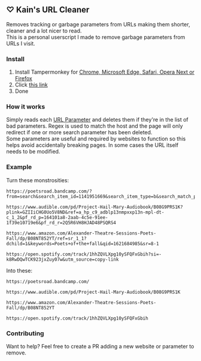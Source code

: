 ## ♡ Kain's URL Cleaner

Removes tracking or garbage parameters from URLs making them shorter, cleaner and a lot nicer to read.  
This is a personal userscript I made to remove garbage parameters from URLs I visit.

### Install

1. Install Tampermonkey for [Chrome, Microsoft Edge, Safari, Opera Next or Firefox](https://www.tampermonkey.net/)
2. Click [this link](https://github.com/DrKain/url-cleaner/raw/main/cleaner.user.js)
3. Done

### How it works

Simply reads each [URL Parameter](https://developer.mozilla.org/en-US/docs/Web/API/URLSearchParams) and deletes them if they're in the list of bad parameters. Regex is used to match the host and the page will only redirect if one or more search parameter has been deleted.  
Some parameters are useful and required by websites to function so this helps avoid accidentally breaking pages.
In some cases the URL itself needs to be modified.

### Example

Turn these monstrosities:

```
https://poetsroad.bandcamp.com/?from=search&search_item_id=1141951669&search_item_type=b&search_match_part=%3F&search_page_id=1748155363&search_page_no=1&search_rank=1&search_sig=a9a9cbdfc454df7c2999f097dc8a216b

https://www.audible.com/pd/Project-Hail-Mary-Audiobook/B08G9PRS1K?plink=GZIIiCHG0Uo5V8ND&ref=a_hp_c9_adblp13nmpxxp13n-mpl-dt-c_1_2&pf_rd_p=164101a8-2aab-4c5e-91ee-1f39e10719e6&pf_rd_r=2Q5R6VH8HJAD48PSQRS4

https://www.amazon.com/Alexander-Theatre-Sessions-Poets-Fall/dp/B08NT852YT/ref=sr_1_1?dchild=1&keywords=Poets+of+the+fall&qid=1621684985&sr=8-1

https://open.spotify.com/track/1hhZQVLXpg10ySFQFxGbih?si=-k8RwDQwTCK923jxZuy07w&utm_source=copy-link
```

Into these:

```
https://poetsroad.bandcamp.com/

https://www.audible.com/pd/Project-Hail-Mary-Audiobook/B08G9PRS1K

https://www.amazon.com/Alexander-Theatre-Sessions-Poets-Fall/dp/B08NT852YT

https://open.spotify.com/track/1hhZQVLXpg10ySFQFxGbih
```

### Contributing

Want to help? Feel free to create a PR adding a new website or parameter to remove.
